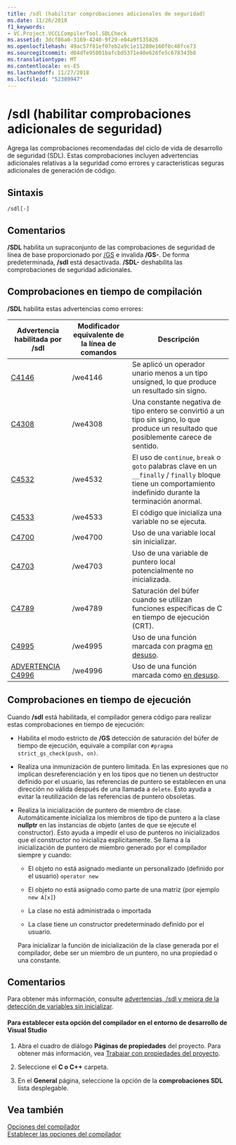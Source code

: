 ```yaml
---
title: /sdl (habilitar comprobaciones adicionales de seguridad)
ms.date: 11/26/2018
f1_keywords:
- VC.Project.VCCLCompilerTool.SDLCheck
ms.assetid: 3dcf86a0-3169-4240-9f29-e04a9f535826
ms.openlocfilehash: 49ac57f81ef07eb2a9c1e11280e160f0c48fce73
ms.sourcegitcommit: d04dfe95801bafcbd5371e40e626fe5c678343b8
ms.translationtype: MT
ms.contentlocale: es-ES
ms.lasthandoff: 11/27/2018
ms.locfileid: "52389947"
---
```

# <a name="sdl-enable-additional-security-checks"></a>/sdl (habilitar comprobaciones adicionales de seguridad)

Agrega las comprobaciones recomendadas del ciclo de vida de desarrollo de seguridad (SDL). Estas comprobaciones incluyen advertencias adicionales relativas a la seguridad como errores y características seguras adicionales de generación de código.

## <a name="syntax"></a>Sintaxis

```
/sdl[-]
```

## <a name="remarks"></a>Comentarios

**/SDL** habilita un supraconjunto de las comprobaciones de seguridad de línea de base proporcionado por [/GS](../../build/reference/gs-buffer-security-check.md) e invalida **/GS-**. De forma predeterminada, **/sdl** está desactivada. **/SDL-** deshabilita las comprobaciones de seguridad adicionales.

## <a name="compile-time-checks"></a>Comprobaciones en tiempo de compilación

**/SDL** habilita estas advertencias como errores:

|Advertencia habilitada por /sdl|Modificador equivalente de la línea de comandos|Descripción|
|------------------------------|-------------------------------------|-----------------|
|[C4146](../../error-messages/compiler-warnings/compiler-warning-level-2-c4146.md)|/we4146|Se aplicó un operador unario menos a un tipo unsigned, lo que produce un resultado sin signo.|
|[C4308](../../error-messages/compiler-warnings/compiler-warning-level-2-c4308.md)|/we4308|Una constante negativa de tipo entero se convirtió a un tipo sin signo, lo que produce un resultado que posiblemente carece de sentido.|
|[C4532](../../error-messages/compiler-warnings/compiler-warning-level-1-c4532.md)|/we4532|El uso de `continue`, `break` o `goto` palabras clave en un `__finally` / `finally` bloque tiene un comportamiento indefinido durante la terminación anormal.|
|[C4533](../../error-messages/compiler-warnings/compiler-warning-level-1-c4533.md)|/we4533|El código que inicializa una variable no se ejecuta.|
|[C4700](../../error-messages/compiler-warnings/compiler-warning-level-1-and-level-4-c4700.md)|/we4700|Uso de una variable local sin inicializar.|
|[C4703](../../error-messages/compiler-warnings/compiler-warning-level-4-c4703.md)|/we4703|Uso de una variable de puntero local potencialmente no inicializada.|
|[C4789](../../error-messages/compiler-warnings/compiler-warning-level-1-c4789.md)|/we4789|Saturación del búfer cuando se utilizan funciones específicas de C en tiempo de ejecución (CRT).|
|[C4995](../../error-messages/compiler-warnings/compiler-warning-level-3-c4995.md)|/we4995|Uso de una función marcada con pragma [en desuso](../../preprocessor/deprecated-c-cpp.md).|
|[ADVERTENCIA C4996](../../error-messages/compiler-warnings/compiler-warning-level-3-c4996.md)|/we4996|Uso de una función marcada como [en desuso](../../cpp/deprecated-cpp.md).|

## <a name="runtime-checks"></a>Comprobaciones en tiempo de ejecución

Cuando **/sdl** está habilitada, el compilador genera código para realizar estas comprobaciones en tiempo de ejecución:

- Habilita el modo estricto de **/GS** detección de saturación del búfer de tiempo de ejecución, equivale a compilar con `#pragma strict_gs_check(push, on)`.

- Realiza una inmunización de puntero limitada. En las expresiones que no implican desreferenciación y en los tipos que no tienen un destructor definido por el usuario, las referencias de puntero se establecen en una dirección no válida después de una llamada a `delete`. Esto ayuda a evitar la reutilización de las referencias de puntero obsoletas.

- Realiza la inicialización de puntero de miembro de clase. Automáticamente inicializa los miembros de tipo de puntero a la clase **nullptr** en las instancias de objeto (antes de que se ejecute el constructor). Esto ayuda a impedir el uso de punteros no inicializados que el constructor no inicializa explícitamente. Se llama a la inicialización de puntero de miembro generado por el compilador siempre y cuando:

  - El objeto no está asignado mediante un personalizado (definido por el usuario) `operator new`

  - El objeto no está asignado como parte de una matriz (por ejemplo `new A[x]`)

  - La clase no está administrada o importada

  - La clase tiene un constructor predeterminado definido por el usuario.

  Para inicializar la función de inicialización de la clase generada por el compilador, debe ser un miembro de un puntero, no una propiedad o una constante.

## <a name="remarks"></a>Comentarios

Para obtener más información, consulte [advertencias, /sdl y mejora de la detección de variables sin inicializar](https://cloudblogs.microsoft.com/microsoftsecure/2012/06/06/warnings-sdl-and-improving-uninitialized-variable-detection/).

#### <a name="to-set-this-compiler-option-in-the-visual-studio-development-environment"></a>Para establecer esta opción del compilador en el entorno de desarrollo de Visual Studio

1. Abra el cuadro de diálogo **Páginas de propiedades** del proyecto. Para obtener más información, vea [Trabajar con propiedades del proyecto](../../ide/working-with-project-properties.md).

1. Seleccione el **C o C++** carpeta.

1. En el **General** página, seleccione la opción de la **comprobaciones SDL** lista desplegable.

## <a name="see-also"></a>Vea también

[Opciones del compilador](../../build/reference/compiler-options.md)<br/>
[Establecer las opciones del compilador](../../build/reference/setting-compiler-options.md)
